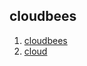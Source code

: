 ## cloudbees
1. [cloudbees](https://wiki.cloudbees.com/bin/view/RUN/Memcache)
2. [cloud](https://developer.cloudbees.com/bin/view/Main/)
